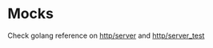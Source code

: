 # Mocks

Check golang reference on [http/server](https://golang.org/src/net/http/server.go) and [http/server_test](https://golang.org/src/net/http/server_test.go)
